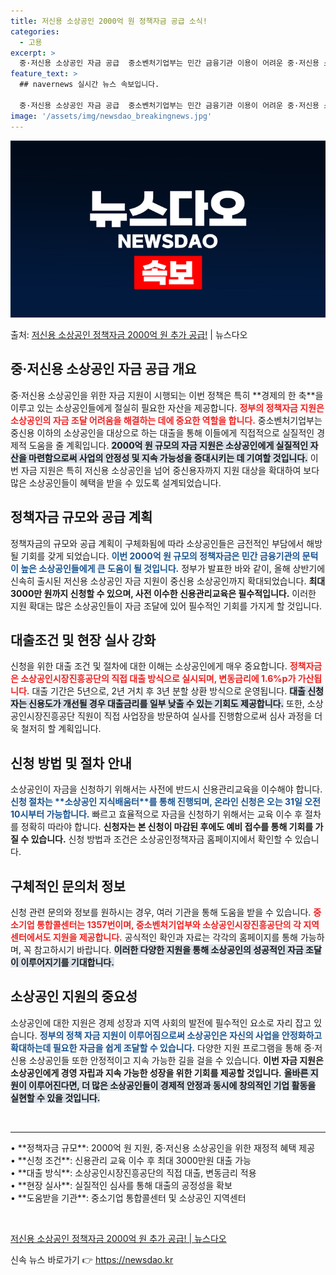 ```yaml
---
title: 저신용 소상공인 2000억 원 정책자금 공급 소식!
categories:
  - 고용
excerpt: >
  중·저신용 소상공인 자금 공급  중소벤처기업부는 민간 금융기관 이용이 어려운 중·저신용 소상공인의 자금조달 …
feature_text: >
  ## navernews 실시간 뉴스 속보입니다.

  중·저신용 소상공인 자금 공급  중소벤처기업부는 민간 금융기관 이용이 어려운 중·저신용 소상공인의 자금조달 …
image: '/assets/img/newsdao_breakingnews.jpg'
---
```


![뉴스다오 속보](/assets/img/newsdao_breakingnews.jpg)

<p>출처: <a href="https://newsdao.kr/5018" rel="dofollow">저신용 소상공인 정책자금 2000억 원 추가 공급!</a> | 뉴스다오</p>

<h2 data-ke-size="size26">중·저신용 소상공인 자금 공급 개요</h2>

<p data-ke-size="size16">중·저신용 소상공인을 위한 자금 지원이 시행되는 이번 정책은 특히 **경제의 한 축**을 이루고 있는 소상공인들에게 절실히 필요한 자산을 제공합니다. <b><span style="color: #ee2323;">정부의 정책자금 지원은 소상공인의 자금 조달 어려움을 해결하는 데에 중요한 역할을 합니다.</span></b> 중소벤처기업부는 중신용 이하의 소상공인을 대상으로 하는 대출을 통해 이들에게 직접적으로 실질적인 경제적 도움을 줄 계획입니다. <b><span style="background-color: #21538527;">2000억 원 규모의 자금 지원은 소상공인에게 실질적인 자산을 마련함으로써 사업의 안정성 및 지속 가능성을 증대시키는 데 기여할 것입니다.</span></b> 이번 자금 지원은 특히 저신용 소상공인을 넘어 중신용자까지 지원 대상을 확대하여 보다 많은 소상공인들이 혜택을 받을 수 있도록 설계되었습니다.</p>

<h2 data-ke-size="size26">정책자금 규모와 공급 계획</h2>

<p data-ke-size="size16">정책자금의 규모와 공급 계획이 구체화됨에 따라 소상공인들은 금전적인 부담에서 해방될 기회를 갖게 되었습니다. <b><span style="color: #1a5490;">이번 2000억 원 규모의 정책자금은 민간 금융기관의 문턱이 높은 소상공인들에게 큰 도움이 될 것입니다.</span></b> 정부가 발표한 바와 같이, 올해 상반기에 신속히 출시된 저신용 소상공인 자금 지원이 중신용 소상공인까지 확대되었습니다. <b><span style="ee2323;">최대 3000만 원까지 신청할 수 있으며, 사전 이수한 신용관리교육은 필수적입니다.</span></b> 이러한 지원 확대는 많은 소상공인들이 자금 조달에 있어 필수적인 기회를 가지게 할 것입니다.</p>

<h2 data-ke-size="size26">대출조건 및 현장 실사 강화</h2>

<p data-ke-size="size16">신청을 위한 대출 조건 및 절차에 대한 이해는 소상공인에게 매우 중요합니다. <b><span style="color: #ee2323;">정책자금은 소상공인시장진흥공단의 직접 대출 방식으로 실시되며, 변동금리에 1.6%p가 가산됩니다.</span></b> 대출 기간은 5년으로, 2년 거치 후 3년 분할 상환 방식으로 운영됩니다. <b><span style="background-color: #21538527;">대출 신청자는 신용도가 개선될 경우 대출금리를 일부 낮출 수 있는 기회도 제공합니다.</span></b> 또한, 소상공인시장진흥공단 직원이 직접 사업장을 방문하여 실사를 진행함으로써 심사 과정을 더욱 철저히 할 계획입니다.</p>

<h2 data-ke-size="size26">신청 방법 및 절차 안내</h2>

<p data-ke-size="size16">소상공인이 자금을 신청하기 위해서는 사전에 반드시 신용관리교육을 이수해야 합니다. <b><span style="color: #1a5490;">신청 절차는 **소상공인 지식배움터**를 통해 진행되며, 온라인 신청은 오는 31일 오전 10시부터 가능합니다.</span></b> 빠르고 효율적으로 자금을 신청하기 위해서는 교육 이수 후 절차를 정확히 따라야 합니다. <b><span style="ee2323;">신청자는 본 신청이 마감된 후에도 예비 접수를 통해 기회를 가질 수 있습니다.</span></b> 신청 방법과 조건은 소상공인정책자금 홈페이지에서 확인할 수 있습니다.</p>

<h2 data-ke-size="size26">구체적인 문의처 정보</h2>

<p data-ke-size="size16">신청 관련 문의와 정보를 원하시는 경우, 여러 기관을 통해 도움을 받을 수 있습니다. <b><span style="color: #ee2323;">중소기업 통합콜센터는 1357번이며, 중소벤처기업부와 소상공인시장진흥공단의 각 지역센터에서도 지원을 제공합니다.</span></b> 공식적인 확인과 자료는 각각의 홈페이지를 통해 가능하며, 꼭 참고하시기 바랍니다. <b><span style="background-color: #21538527;">이러한 다양한 지원을 통해 소상공인의 성공적인 자금 조달이 이루어지기를 기대합니다.</span></b></p>

<h2 data-ke-size="size26">소상공인 지원의 중요성</h2>

<p data-ke-size="size16">소상공인에 대한 지원은 경제 성장과 지역 사회의 발전에 필수적인 요소로 자리 잡고 있습니다. <b><span style="color: #1a5490;">정부의 정책 자금 지원이 이루어짐으로써 소상공인은 자신의 사업을 안정화하고 확대하는데 필요한 자금을 쉽게 조달할 수 있습니다.</span></b> 다양한 지원 프로그램을 통해 중·저신용 소상공인들 또한 안정적이고 지속 가능한 길을 걸을 수 있습니다. <b><span style="ee2323;">이번 자금 지원은 소상공인에게 경영 자립과 지속 가능한 성장을 위한 기회를 제공할 것입니다.</span></b> <b><span style="background-color: #21538527;">올바른 지원이 이루어진다면, 더 많은 소상공인들이 경제적 안정과 동시에 창의적인 기업 활동을 실현할 수 있을 것입니다.</span></b></p>

<p data-ke-size="size16">&nbsp;</p>

<hr />

<p data-ke-size="size16">&#x2022; **정책자금 규모**: 2000억 원 지원, 중·저신용 소상공인을 위한 재정적 혜택 제공<br>
&#x2022; **신청 조건**: 신용관리 교육 이수 후 최대 3000만원 대출 가능<br>
&#x2022; **대출 방식**: 소상공인시장진흥공단의 직접 대출, 변동금리 적용<br>
&#x2022; **현장 실사**: 실질적인 심사를 통해 대출의 공정성을 확보<br>
&#x2022; **도움받을 기관**: 중소기업 통합콜센터 및 소상공인 지역센터<br>
</p>

<p data-ke-size="size16">&nbsp;</p>
<a href="https://newsdao.kr/5018" target="_blank">저신용 소상공인 정책자금 2000억 원 추가 공급! | 뉴스다오</a> 

신속 뉴스 바로가기 👉 <a href="https://newsdao.kr" rel="dofollow">https://newsdao.kr</a>


